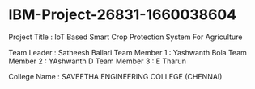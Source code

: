# IBM-Project-26831-1660038604
Project Title : IoT Based Smart Crop Protection System For Agriculture

Team Leader   : Satheesh Ballari
Team Member 1 : Yashwanth Bola
Team Member 2 : YAshwanth D
Team Member 3 : E Tharun

College Name : SAVEETHA ENGINEERING COLLEGE (CHENNAI)
